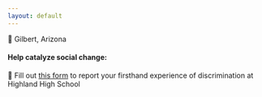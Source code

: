 ```yaml
---
layout: default
---
```


  📍 Gilbert, Arizona
  
#### Help catalyze social change:
  📝 Fill out [this form](https://form.jotform.com/202017830237042) to report your firsthand experience of discrimination at Highland High School
 
  


